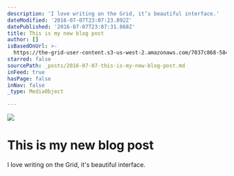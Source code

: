 ```yaml
---
description: 'I love writing on the Grid, it’s beautiful interface.'
dateModified: '2016-07-07T23:07:23.892Z'
datePublished: '2016-07-07T23:07:31.868Z'
title: This is my new blog post
author: []
isBasedOnUrl: >-
  https://the-grid-user-content.s3-us-west-2.amazonaws.com/7037c868-584f-4f97-adc4-55fee6f885a4.png
starred: false
sourcePath: _posts/2016-07-07-this-is-my-new-blog-post.md
inFeed: true
hasPage: false
inNav: false
_type: MediaObject

---
```

![](https://the-grid-user-content.s3-us-west-2.amazonaws.com/7037c868-584f-4f97-adc4-55fee6f885a4.png)

# This is my new blog post

I love writing on the Grid, it's beautiful interface.